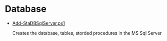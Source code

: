 # Database

+ [Add-StaDBSqlServer.ps1](./Add-StaDBSqlServer.ps1)
  
  Creates the database, tables, storded procedures in the MS Sql Server